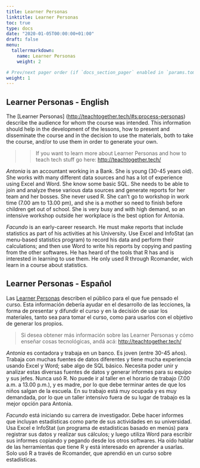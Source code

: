 ```yaml
---
title: Learner Personas
linktitle: Learner Personas
toc: true
type: docs
date: "2020-01-05T00:00:00+01:00"
draft: false
menu:
  tallerrmarkdown:
    name: Learner Personas
    weight: 2

# Prev/next pager order (if `docs_section_pager` enabled in `params.toml`)
weight: 1
---
```



## Learner Personas - English

The [Learner Personas] (http://teachtogether.tech/#s:process-personas) describe the audience for whom the course was intended. This information should help in the development of the lessons, how to present and disseminate the course and in the decision to use the materials, both to take the course, and/or to use them in order to generate your own.

> > If you want to learn more about Learner Personas and how to teach tech stuff go here: http://teachtogether.tech/

_Antonia_ is an accountant working in a Bank.  She is young (30-45 years old).  She works with many different data sources and has a lot of experience using Excel and Word. She know some basic SQL. She needs to be able to join and analyze these various data sources and generate reports for her team and her bosses.  She never used R. She can’t go to workshop in work time (7.00 am to 13.00 pm), and she is a mother so need to finish before children get out of school.  She is very busy and with high demand, so an intensive workshop outside her workplace is the best option for Antonia.

_Facundo_ is an early-career research. He must make reports that include statistics as part of his activities at his University. Use Excel and InfoStat (an menu-based statistics program) to record his data and perform their calculations; and then use Word to write his reports by copying and pasting from the other softwares.
He has heard of the tools that R has and is interested in learning to use them. He only used R through Rcomander, wich learn in a course about statistics.


## Learner Personas - Español

Las [Learner Personas](http://teachtogether.tech/#s:process-personas) describen el público para el que fue pensado el curso.  Esta información debería ayudar en el desarrollo de las lecciones, la forma de presentar y difundir el curso y en la decisión de usar los materiales, tanto sea para tomar el curso, como para usarlos con el objetivo de generar los propios.

> Si desea obtener más información sobre las Learner Personas y cómo enseñar cosas tecnológicas, andá acá: http://teachtogether.tech/


_Antonia_ es contadora y trabaja en un banco. Es joven (entre 30-45 años). Trabaja con muchas fuentes de datos diferentes y tiene mucha experiencia usando Excel y Word; sabe algo de SQL básico. Necesita poder unir y analizar estas diversas fuentes de datos y generar informes para su equipo y sus jefes. Nunca usó R. No puede ir al taller en el horario de trabajo (7.00 a.m. a 13.00 p.m.), y es madre, por lo que debe terminar antes de que los niños salgan de la escuela. En su trabajo está muy ocupada y es muy demandada, por lo que un taller intensivo fuera de su lugar de trabajo es la mejor opción para Antonia.

_Facundo_ está iniciando su carrera de investigador. Debe hacer informes que incluyan estadísticas como parte de sus actividades en su universidad. Usa Excel e InfoStat (un programa de estadísticas basado en menús) para registrar sus datos y realizar sus cálculos; y luego utiliza Word para escribir sus informes copiando y pegando desde los otros softwares.
Ha oído hablar de las herramientas que tiene R y está interesado en aprender a usarlas. Solo usó R a través de Rcomander, que aprendió en un curso sobre estadísticas.

